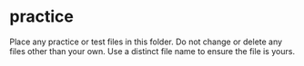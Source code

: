 # practice
 
Place any practice or test files in this folder. Do not change or delete any files other than your own. Use a distinct file name to ensure the file is yours.